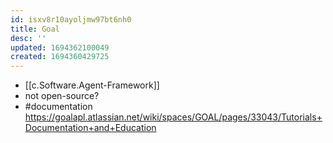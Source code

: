 ```yaml
---
id: isxv8r10ayoljmw97bt6nh0
title: Goal
desc: ''
updated: 1694362100049
created: 1694360429725
---
```


- [[c.Software.Agent-Framework]]
- not open-source?
- #documentation https://goalapl.atlassian.net/wiki/spaces/GOAL/pages/33043/Tutorials+Documentation+and+Education
